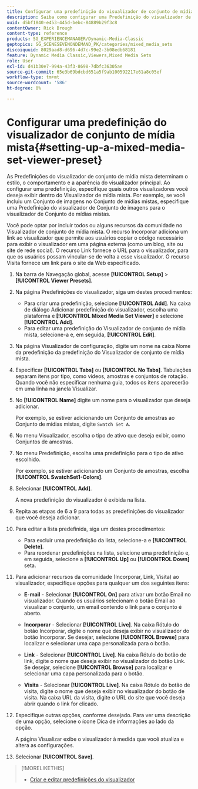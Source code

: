 ```yaml
---
title: Configurar uma predefinição do visualizador de conjunto de mídia mista
description: Saiba como configurar uma Predefinição do visualizador de conjunto de mídia mista no Adobe Dynamic Media Classic.
uuid: d5bf1840-e453-445d-bebc-84889b29f3c8
contentOwner: Rick Brough
content-type: reference
products: SG_EXPERIENCEMANAGER/Dynamic-Media-Classic
geptopics: SG_SCENESEVENONDEMAND_PK/categories/mixed_media_sets
discoiquuid: 8029aad8-d696-4d7c-99e2-3b08edb68181
feature: Dynamic Media Classic,Viewers,Mixed Media Sets
role: User
exl-id: d41b30e7-994a-43f3-8698-7dbfc36305ae
source-git-commit: 65e3b69bdcbd651a5f9ab100592217e61a8c05ef
workflow-type: tm+mt
source-wordcount: '586'
ht-degree: 0%

---
```


# Configurar uma predefinição do visualizador de conjunto de mídia mista{#setting-up-a-mixed-media-set-viewer-preset}

As Predefinições do visualizador de conjunto de mídia mista determinam o estilo, o comportamento e a aparência do visualizador principal. Ao configurar uma predefinição, especifique quais outros visualizadores você deseja exibir dentro do Visualizador de mídia mista. Por exemplo, se você incluiu um Conjunto de imagens no Conjunto de mídias mistas, especifique uma Predefinição do visualizador de Conjunto de imagens para o visualizador de Conjunto de mídias mistas.

Você pode optar por incluir todos ou alguns recursos da comunidade no Visualizador de conjunto de mídia mista. O recurso Incorporar adiciona um link ao visualizador que permite aos usuários copiar o código necessário para exibir o visualizador em uma página externa (como um blog, site ou site de rede social). O recurso Link fornece o URL para o visualizador, para que os usuários possam vincular-se de volta a esse visualizador. O recurso Visita fornece um link para o site da Web especificado.

1. Na barra de Navegação global, acesse **[!UICONTROL Setup]** > **[!UICONTROL Viewer Presets]**.
1. Na página Predefinições do visualizador, siga um destes procedimentos:

   * Para criar uma predefinição, selecione **[!UICONTROL Add]**. Na caixa de diálogo Adicionar predefinição do visualizador, escolha uma plataforma e **[!UICONTROL Mixed Media Set Viewer]** e selecione **[!UICONTROL Add]**.
   * Para editar uma predefinição do Visualizador de conjunto de mídia mista, selecione-a e, em seguida, **[!UICONTROL Edit]**.

1. Na página Visualizador de configuração, digite um nome na caixa Nome da predefinição da predefinição do Visualizador de conjunto de mídia mista.
1. Especificar **[!UICONTROL Tabs]** ou **[!UICONTROL No Tabs]**. Tabulações separam itens por tipo, como vídeos, amostras e conjuntos de rotação. Quando você não especificar nenhuma guia, todos os itens aparecerão em uma linha na janela Visualizar.
1. No **[!UICONTROL Name]** digite um nome para o visualizador que deseja adicionar.

   Por exemplo, se estiver adicionando um Conjunto de amostras ao Conjunto de mídias mistas, digite `Swatch Set A`.

1. No menu Visualizador, escolha o tipo de ativo que deseja exibir, como Conjuntos de amostras.
1. No menu Predefinição, escolha uma predefinição para o tipo de ativo escolhido.

   Por exemplo, se estiver adicionando um Conjunto de amostras, escolha **[!UICONTROL SwatchSet1-Colors]**.

1. Selecionar **[!UICONTROL Add]**.

   A nova predefinição do visualizador é exibida na lista.

1. Repita as etapas de 6 a 9 para todas as predefinições do visualizador que você deseja adicionar.
1. Para editar a lista predefinida, siga um destes procedimentos:

   * Para excluir uma predefinição da lista, selecione-a e **[!UICONTROL Delete]**.
   * Para reordenar predefinições na lista, selecione uma predefinição e, em seguida, selecione a **[!UICONTROL Up]** ou **[!UICONTROL Down]** seta.

1. Para adicionar recursos da comunidade (Incorporar, Link, Visita) ao visualizador, especifique opções para qualquer um dos seguintes itens:

   * **E-mail** - Selecionar **[!UICONTROL On]** para ativar um botão Email no visualizador. Quando os usuários selecionam o botão Email ao visualizar o conjunto, um email contendo o link para o conjunto é aberto.

   * **Incorporar** - Selecionar **[!UICONTROL Live]**. Na caixa Rótulo do botão Incorporar, digite o nome que deseja exibir no visualizador do botão Incorporar. Se desejar, selecione **[!UICONTROL Browse]** para localizar e selecionar uma capa personalizada para o botão.

   * **Link** - Selecionar **[!UICONTROL Live]**. Na caixa Rótulo do botão de link, digite o nome que deseja exibir no visualizador do botão Link. Se desejar, selecione **[!UICONTROL Browse]** para localizar e selecionar uma capa personalizada para o botão.

   * **Visita** - Selecionar **[!UICONTROL Live]**. Na caixa Rótulo do botão de visita, digite o nome que deseja exibir no visualizador do botão de visita. Na caixa URL da visita, digite o URL do site que você deseja abrir quando o link for clicado.

1. Especifique outras opções, conforme desejado. Para ver uma descrição de uma opção, selecione o ícone Dica de informações ao lado da opção.

   A página Visualizar exibe o visualizador à medida que você atualiza e altera as configurações.

1. Selecionar **[!UICONTROL Save]**.

>[!MORELIKETHIS]
>
>* [Criar e editar predefinições do visualizador](application-setup.md#adding_and_editing_viewer_presets)

